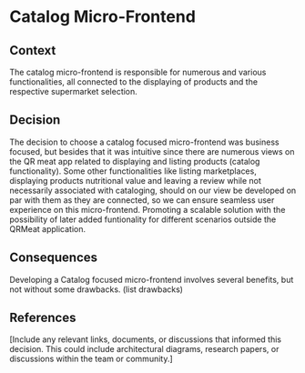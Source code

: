 # Catalog Micro-Frontend

## Context
The catalog micro-frontend is responsible for numerous and various functionalities, all connected to the displaying of products 
and the respective supermarket selection.

## Decision

The decision to choose a catalog focused micro-frontend was business focused, but besides that it was intuitive since there are numerous 
views on the QR meat app related to displaying and listing products (catalog functionality). Some other functionalities like listing marketplaces, displaying products nutritional value and leaving a review while not necessarily associated with cataloging, should on our view be developed on par with them as they are connected, so we can ensure seamless user experience on this micro-frontend. Promoting a scalable solution with the possibility of later added funtionality for different scenarios outside the QRMeat application.

## Consequences 
Developing a Catalog focused micro-frontend involves several benefits, but not without some drawbacks. (list drawbacks)


## References

[Include any relevant links, documents, or discussions that informed this decision. This could include architectural diagrams, research papers, or discussions within the team or community.]






